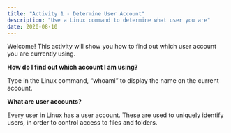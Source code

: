 ```yaml
---
title: "Activity 1 - Determine User Account"
description: "Use a Linux command to determine what user you are"
date: 2020-08-10
---
```


Welcome! This activity will show you how to find out which user account you are currently using. 

**How do I find out which account I am using?**

Type in the Linux command, “whoami” to display the name on the current account.

**What are user accounts?**

Every user in Linux has a user account. These are used to uniquely identify users, in order to control access to files and folders.

